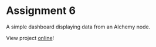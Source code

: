 # Assignment 6

A simple dashboard displaying data from an Alchemy node.

View project [online](https://jerobar.com/alchemy-charts/)!
